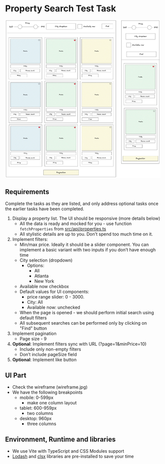 # Property Search Test Task

![Wireframe](wireframe.jpg)

## Requirements

Complete the tasks as they are listed, and only address optional tasks once the earlier tasks have been completed.

1. Display a property list. The UI should be responsive (more details below)
    - All the data is ready and mocked for you - use function `fetchProperties` from [src/api/properties.ts](src/api/properties.ts)
    - All stylistic details are up to you. Don't spend too much time on it.
2. Implement filters:
    - Min/max price. Ideally it should be a slider component. You can implement a basic variant with two inputs if you don’t have enough time
    - City selection (dropdown)
      - Options: 
        - All
        - Atlanta 
        - New York
    - Available now checkbox
    - Default values for UI components:
      - price range slider: 0 - 3000.
      - City: All
      - Available now: unchecked
    - When the page is opened - we should perform initial search using default filters
    - All subsequent searches can be performed only by clicking on "Find" button
3. Implement pagination
    - Page size - 9
4. **Optional**: Implement filters sync with URL (?page=1&minPrice=10)
   - Include only non-empty filters
   - Don’t include pageSize field
5. **Optional**: Implement like button

## UI Part
- Check the wireframe (wireframe.jpg)
- We have the following breakpoints
    - mobile: 0-599px
        - make one column layout
    - tablet: 600-959px
        - two columns
    - desktop: 960px
        - three columns

## Environment, Runtime and libraries
- We use Vite with TypeScript and CSS Modules support
- [Lodash](https://lodash.com/docs/4.17.15) and [clsx](https://github.com/lukeed/clsx) libraries are pre-installed to save your time
